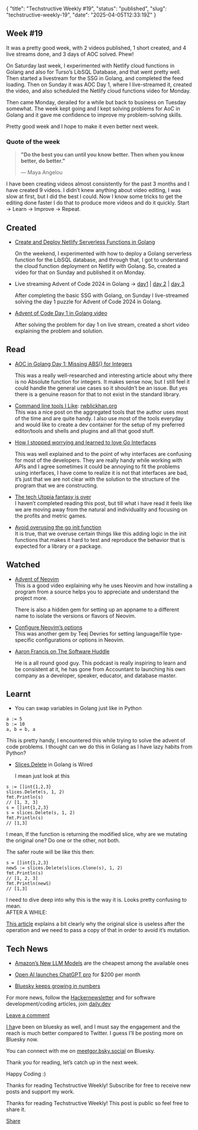{
  "title": "Techstructive Weekly #19",
  "status": "published",
  "slug": "techstructive-weekly-19",
  "date": "2025-04-05T12:33:19Z"
}

<h2>Week #19</h2>
<p>It was a pretty good week, with 2 videos published, 1 short created, and 4 live streams done, and 3 days of AOC solved. Phew!</p>
<p>On Saturday last week, I experimented with Netlify cloud functions in Golang and also for Turso’s LibSQL Database, and that went pretty well. Then started a livestream for the SSG in Golang, and completed the feed loading. Then on Sunday it was AOC Day 1, where I live-streamed it, created the video, and also scheduled the Netlify cloud functions video for Monday.</p>
<p>Then came Monday, derailed for a while but back to business on Tuesday somewhat. The week kept going and I kept solving problems for AoC in Golang and it gave me confidence to improve my problem-solving skills.</p>
<p>Pretty good week and I hope to make it even better next week.</p>
<h3>Quote of the week</h3>
<blockquote>
<p><strong>&quot;Do the best you can until you know better. Then when you know better, do better.&quot;</strong></p>
<p>— Maya Angelou</p>
</blockquote>
<p>I have been creating videos almost consistently for the past 3 months and I have created 9 videos. I didn’t knew anything about video editing, I was slow at first, but I did the best I could. Now I know some tricks to get the editing done faster I do that to produce more videos and do it quickly. Start → Learn → Improve → Repeat.</p>
<h2>Created</h2>
<ul>
<li>
<p><a href="https://youtu.be/BY2Z2Em7OdA">Create and Deploy Netlify Serverless Functions in Golang</a></p>
<p>On the weekend, I experimented with how to deploy a Golang serverless function for the LibSQL database, and through that, I got to understand the cloud function deployment on Netlify with Golang. So, created a video for that on Sunday and published it on Monday.</p>
</li>
<li>
<p>Live streaming Advent of Code 2024 in Golang → <a href="https://www.youtube.com/live/3K02tEEBgto?si=m36J5UKzch1tjQ0X">day1</a> | <a href="https://www.youtube.com/live/4GwypzeIJAs?si=h5xt8bMeqDxVo19u">day 2</a> | <a href="https://www.youtube.com/live/-rjLSk85M4Q?si=JYz1g7WEJ5dQsogo">day 3</a></p>
<p>After completing the basic SSG with Golang, on Sunday I live-streamed solving the day 1 puzzle for Advent of Code 2024 in Golang.</p>
</li>
<li>
<p><a href="https://youtu.be/4U97gLyz0Ss?si=KxGvQMnZjpONtPHS">Advent of Code Day 1 in Golang video</a></p>
<p>After solving the problem for day 1 on live stream, created a short video explaining the problem and solution.</p>
</li>
</ul>
<h2>Read</h2>
<ul>
<li>
<p><a href="https://www.bytesizego.com/blog/aoc-day1-golang">AOC in Golang Day 1: Missing ABS() for Integers</a></p>
<p>This was a really well-researched and interesting article about why there is no Absolute function for integers. It makes sense now, but I still feel it could handle the general use cases so it shouldn’t be an issue. But yes there is a genuine reason for that to not exist in the standard library.</p>
</li>
<li>
<p><a href="https://rwblickhan.org/newsletters/command-line-tools-i-like-2022/">Command line tools I Like</a>: <a href="http://rwblickhan.org">rwblickhan.org</a><br>
This was a nice post on the aggregated tools that the author uses most of the time and are quite handy. I also use most of the tools everyday and would like to create a dev container for the setup of my preferred editor/tools and shells and plugins and all that good stuff.</p>
</li>
<li>
<p><a href="https://dev.to/githaiga22/how-i-stopped-worrying-and-learned-to-love-go-interfaces-3m7p">How I stopped worrying and learned to love Go Interfaces</a></p>
<p>This was well explained and to the point of why interfaces are confusing for most of the developers. They are really handy while working with APIs and I agree sometimes it could be annoying to fit the problems using interfaces, I have come to realize it is not that interfaces are bad, it’s just that we are not clear with the solution to the structure of the program that we are constructing.</p>
</li>
<li>
<p><a href="https://blog.avas.space/tech-utopia-fantasy/">The tech Utopia fantasy is over</a><br>
I haven’t completed reading this post, but till what i have read it feels like we are moving away from the natural and individuality and focusing on the profits and metric games.</p>
</li>
<li>
<p><a href="https://itnext.io/avoid-the-go-init-function-74f7f28e9154">Avoid overusing the go init function</a><br>
It is true, that we overuse certain things like this adding logic in the init functions that makes it hard to test and reproduce the behavior that is expected for a library or a package.</p>
</li>
</ul>
<h2>Watched</h2>
<ul>
<li>
<p><a href="https://www.youtube.com/watch?v=TQn2hJeHQbM">Advent of Neovim</a><br>
This is a good video explaining why he uses Neovim and how installing a program from a source helps you to appreciate and understand the project more.</p>
<p>There is also a hidden gem for setting up an appname to a different name to isolate the versions or flavors of Neovim.</p>
</li>
<li>
<p><a href="https://www.youtube.com/watch?v=F1CQVXA5gf0">Configure Neovim’s options</a><br>
This was another gem by Teej Devries for setting language/file type-specific configurations or options in Neovim.</p>
</li>
<li>
<p><a href="https://youtu.be/Xdkwc26763M?si=kiI3dxdb1CobMwUs">Aaron Francis on The Software Huddle</a></p>
<p>He is a all round good guy. This podcast is really inspiring to learn and be consistent at it, he has gone from Accountant to launching his own company as a developer, speaker, educator, and database master.</p>
</li>
</ul>
<h2>Learnt</h2>
<ul>
<li>You can swap variables in Golang just like in Python</li>
</ul>
<pre><code class="language-go">a := 5
b := 10
a, b = b, a
</code></pre>
<p>This is pretty handy, I encountered this while trying to solve the advent of code problems. I thought can we do this in Golang as I have lazy habits from Python?</p>
<ul>
<li>
<p><a href="https://pkg.go.dev/slices#Delete">Slices.Delete</a> in Golang is Wired</p>
<p>I mean just look at this</p>
</li>
</ul>
<pre><code class="language-go">s := []int{1,2,3}
slices.Delete(s, 1, 2)
fmt.Println(s)
// [1, 3, 3]
s = []int{1,2,3}
s = slices.Delete(s, 1, 2)
fmt.Println(s)
// [1,3]
</code></pre>
<p>I mean, If the function is returning the modified slice, why are we mutating the original one? Do one or the other, not both.</p>
<p>The safer route will be like this then:</p>
<pre><code class="language-go">s = []int{1,2,3}
newS := slices.Delete(slices.Clone(s), 1, 2)
fmt.Println(s)
// [1, 2, 3]
fmt.Println(newS)
// [1,3]
</code></pre>
<p>I need to dive deep into why this is the way it is. Looks pretty confusing to mean.<br>
AFTER A WHILE:</p>
<p><a href="https://medium.com/google-cloud/go-slices-deleting-items-and-memory-usage-81419317db3d">This article</a> explains a bit clearly why the original slice is useless after the operation and we need to pass a copy of that in order to avoid it’s mutation.</p>
<h2>Tech News</h2>
<ul>
<li>
<p><a href="https://www.aboutamazon.com/news/aws/amazon-nova-artificial-intelligence-bedrock-aws">Amazon’s New LLM Models</a> are the cheapest among the available ones</p>
</li>
<li>
<p><a href="https://openai.com/index/introducing-chatgpt-pro/">Open AI launches ChatGPT pro</a> for $200 per month</p>
</li>
<li>
<p><a href="https://www.gsmarena.com/x_alternative_bluesky_reaches_24_million_users-news-65632.php">Bluesky keeps growing in numbers</a></p>
</li>
</ul>
<p>For more news, follow the <a href="https://buttondown.com/hacker-newsletter/archive/hacker-newsletter-724">Hackernewsletter</a> and for software development/coding articles, join <a href="http://daily.dev">daily.dev</a></p>
<p><a href="https://techstructively.substack.com/p/techstructive-weekly-19/comments">Leave a comment</a></p>
<p><a href="https://dly.to/LVQFgrjOUhf">I ha</a>ve been on bluesky as well, and I must say the engagement and the reach is much better compared to Twitter. I guess I’ll be posting more on Bluesky now.</p>
<p>You can connect with me on <a href="http://meetgor.bsky.social">meetgor.bsky.social</a> on Bluesky.</p>
<p>Thank you for reading, let’s catch up in the next week.</p>
<p>Happy Coding :)</p>
<p>Thanks for reading Techstructive Weekly! Subscribe for free to receive new posts and support my work.</p>
<p>Thanks for reading Techstructive Weekly! This post is public so feel free to share it.</p>
<p><a href="https://techstructively.substack.com/p/techstructive-weekly-19?utm_source=substack&amp;utm_medium=email&amp;utm_content=share&amp;action=share">Share</a></p>
